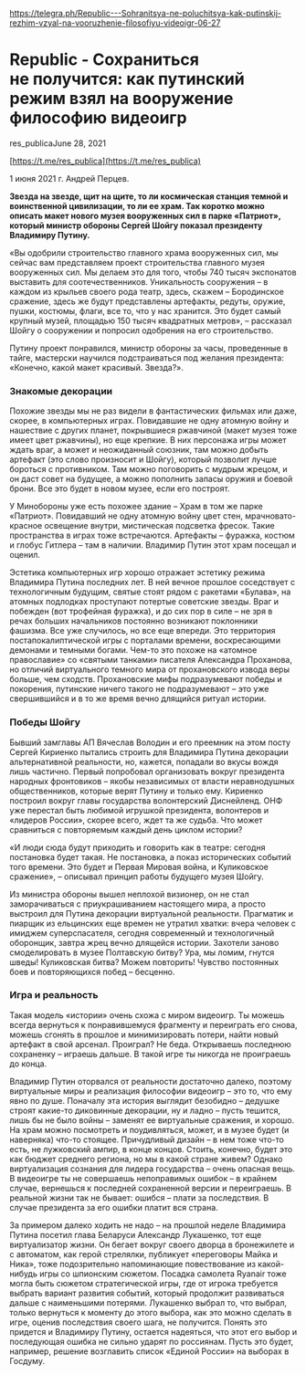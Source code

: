 https://telegra.ph/Republic---Sohranitsya-ne-poluchitsya-kak-putinskij-rezhim-vzyal-na-vooruzhenie-filosofiyu-videoigr-06-27

# Republic - Сохраниться не получится: как путинский режим взял на вооружение философию видеоигр

res_publicaJune 28, 2021

[https://t.me/res_publica](https://t.me/res_publica)

1 июня 2021 г. Андрей Перцев.

**Звезда на звезде, щит на щите, то ли космическая станция темной и воинственной цивилизации, то ли ее храм. Так коротко можно описать макет нового музея вооруженных сил в парке «Патриот», который министр обороны Сергей Шойгу показал президенту Владимиру Путину.**

«Вы одобрили строительство главного храма вооруженных сил, мы сейчас вам представляем проект строительства главного музея вооруженных сил. Мы делаем это для того, чтобы 740 тысяч экспонатов выставить для соотечественников. Уникальность сооружения – в каждом из крыльев своего рода театр, здесь, скажем – Бородинское сражение, здесь же будут представлены артефакты, редуты, оружие, пушки, костюмы, флаги, все то, что у нас хранится. Это будет самый крупный музей, площадью 150 тысяч квадратных метров», – рассказал Шойгу о сооружении и попросил одобрения на его строительство.

Путину проект понравился, министр обороны за часы, проведенные в тайге, мастерски научился подстраиваться под желания президента: «Конечно, какой макет красивый. Звезда?».

### Знакомые декорации

Похожие звезды мы не раз видели в фантастических фильмах или даже, скорее, в компьютерных играх. Повидавшие не одну атомную войну и нашествие с других планет, покрывшиеся ржавчиной (макет музея тоже имеет цвет ржавчины), но еще крепкие. В них персонажа игры может ждать враг, а может и неожиданный союзник, там можно добыть артефакт (это слово произносит и Шойгу), который позволит лучше бороться с противником. Там можно поговорить с мудрым жрецом, и он даст совет на будущее, а можно пополнить запасы оружия и боевой брони. Все это будет в новом музее, если его построят.

У Минобороны уже есть похожее здание – Храм в том же парке «Патриот». Повидавший не одну атомную войну цвет стен, мрачновато-красное освещение внутри, мистическая подсветка фресок. Такие пространства в играх тоже встречаются. Артефакты – фуражка, костюм и глобус Гитлера – там в наличии. Владимир Путин этот храм посещал и оценил.

Эстетика компьютерных игр хорошо отражает ⁠эстетику режима Владимира Путина последних лет. В ней вечное ⁠прошлое соседствует ⁠с технологичным будущим, святые стоят рядом с ракетами «Булава», на атомных подлодках ⁠проступают потертые советские звезды. Враг и побежден (вот ⁠трофейная фуражка), и до сих пор в силе – не зря ⁠в речах больших ⁠начальников постоянно возникают поклонники фашизма. Все уже случилось, но все еще впереди. Это территория постапокалиптической игры с порталами времени, воскресающими демонами и темными богами. Чем-то это похоже на «атомное православие» со «святыми танками» писателя Александра Проханова, но отличий виртуального темного мира от прохановского извода веры больше, чем сходств. Прохановские мифы подразумевают победы и покорения, путинские ничего такого не подразумевают – это уже свершившийся и в то же время вечно длящийся ритуал истории.

### Победы Шойгу

Бывший замглавы АП Вячеслав Володин и его преемник на этом посту Сергей Кириенко пытались строить для Владимира Путина декорации альтернативной реальности, но, кажется, попадали во вкусы вождя лишь частично. Первый попробовал организовать вокруг президента народных фронтовиков – якобы независимых от власти неравнодушных общественников, которые верят Путину и только ему. Кириенко построил вокруг главы государства волонтерский Диснейленд. ОНФ уже перестал быть любимой игрушкой президента, волонтеров и «лидеров России», скорее всего, ждет та же судьба. Что может сравниться с повторяемым каждый день циклом истории?

«И люди сюда будут приходить и говорить как в театре: сегодня постановка будет такая. Не постановка, а показ исторических событий того времени. Это будет и Первая Мировая война, и Куликовское сражение», – описывал принцип работы будущего музея Шойгу.

Из министра обороны вышел неплохой визионер, он не стал заморачиваться с приукрашиванием настоящего мира, а просто выстроил для Путина декорации виртуальной реальности. Прагматик и пиарщик из ельцинских еще времен не утратил хватки: вчера человек с имиджем суперспасателя, сегодня современный и технологичный оборонщик, завтра жрец вечно длящейся истории. Захотели заново смоделировать в музее Полтавскую битву? Ура, мы ломим, гнутся шведы! Куликовская битва? Можем повторить! Чувство постоянных боев и повторяющихся побед – бесценно.

### Игра и реальность

Такая модель «истории» очень схожа с миром видеоигр. Ты можешь всегда вернуться к понравившемуся фрагменту и переиграть его снова, можешь сгонять в прошлое и минимизировать потери, найти новый артефакт в свой арсенал. Проиграл? Не беда. Открываешь последнюю сохраненку – играешь дальше. В такой игре ты никогда не проиграешь до конца.

Владимир Путин оторвался от реальности достаточно далеко, поэтому виртуальные миры и реализация философии видеоигр – это то, что ему явно по душе. Поначалу эта история выглядит безобидно – дедушке строят какие-то диковинные декорации, ну и ладно – пусть тешится, лишь бы не было войны – заменят ее виртуальные сражения, и хорошо. На храм можно посмотреть и поудивляться, может, и в музее будет (и наверняка) что-то стоящее. Причудливый дизайн – в нем тоже что-то есть, не лужковский ампир, в конце концов. Стоить, конечно, будет это как бюджет среднего региона, но мы в какой стране живем? Однако виртуализация сознания для лидера государства – очень опасная вещь. В видеоигре ты не совершаешь непоправимых ошибок – в крайнем случае, вернешься к последней сохраненной версии и переиграешь. В реальной жизни так не бывает: ошибся – плати за последствия. В случае президента за его ошибки платит вся страна.

За примером далеко ходить не надо – на прошлой неделе Владимира Путина посетил глава Беларуси Александр Лукашенко, тот еще виртуализатор жизни. Он бегает вокруг своего дворца в бронежилете и с автоматом, как герой стрелялки, публикует «переговоры Майка и Ника», тоже подозрительно напоминающие повествование из какой-нибудь игры со шпионским сюжетом. Посадка самолета Ryanair тоже могла быть сюжетом стратегической игры, где от игрока требуется выбрать вариант развития событий, который продолжит развиваться дальше с наименьшими потерями. Лукашенко выбрал то, что выбрал, только вернуться к моменту до этого выбора, как это можно сделать в игре, оценив последствия своего шага, не получится. Понять это придется и Владимиру Путину, остается надеяться, что этот его выбор и последующая ошибка не сильно ударят по россиянам. Пусть это будет, например, решение возглавить список «Единой России» на выборах в Госдуму.